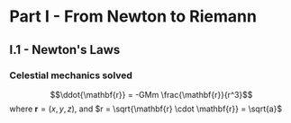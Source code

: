 # Part I - From Newton to Riemann
## I.1 - Newton's Laws
### Celestial mechanics solved

$$\ddot{\mathbf{r}} = -GMm \frac{\mathbf{r}}{r^3}$$ where $\mathbf{r} = (x, y, z)$, and $r = \sqrt{\mathbf{r} \cdot \mathbf{r}} = \sqrt{a}$


<!--stackedit_data:
eyJoaXN0b3J5IjpbLTEyNDU0NzMxNzBdfQ==
-->